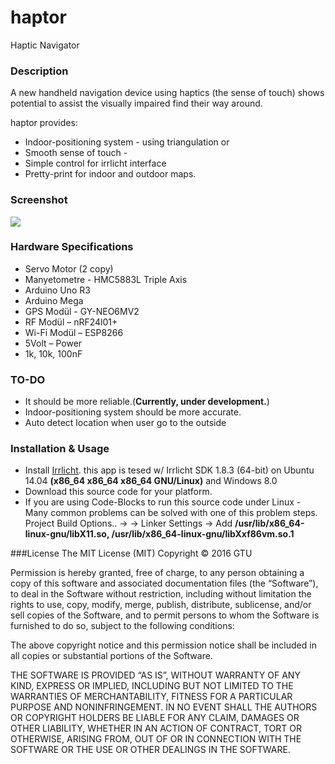 # haptor
Haptic Navigator

### Description
A new handheld navigation device using haptics (the sense of touch) shows potential to assist the visually impaired find their way around.

haptor provides:

* Indoor-positioning system - using triangulation or 
* Smooth sense of touch - 
* Simple control for irrlicht interface
* Pretty-print for indoor and outdoor maps.

### Screenshot

<img src='http://i.imgur.com/CB8hNzd.png?1'/>

### Hardware Specifications

* Servo Motor  (2 copy)
* Manyetometre - HMC5883L Triple Axis
* Arduino Uno R3
* Arduino Mega
* GPS Modül - GY-NEO6MV2 
* RF Modül – nRF24l01+
* Wi-Fi Modül – ESP8266
* 5Volt – Power 
* 1k, 10k, 100nF


### TO-DO
* It should be more reliable.(**Currently, under development.**)
* Indoor-positioning system should be more accurate.
* Auto detect location when user go to the outside

### Installation & Usage
* Install [Irrlicht](http://irrlicht.sourceforge.net/downloads/).
this app is tesed w/ Irrlicht SDK 1.8.3 (64-bit) on Ubuntu 14.04 **(x86_64 x86_64 x86_64 GNU/Linux)** and Windows 8.0
* Download this source code for your platform.
* If you are using Code-Blocks to run this source code under Linux - Many common problems can be solved with one of this problem steps. Project Build Options.. → → Linker Settings → Add **/usr/lib/x86_64-linux-gnu/libX11.so, /usr/lib/x86_64-linux-gnu/libXxf86vm.so.1**

###License
The MIT License (MIT)
Copyright © 2016 GTU

Permission is hereby granted, free of charge, to any person obtaining a copy of this software and associated documentation files (the “Software”), to deal in the Software without restriction, including without limitation the rights to use, copy, modify, merge, publish, distribute, sublicense, and/or sell copies of the Software, and to permit persons to whom the Software is furnished to do so, subject to the following conditions:

The above copyright notice and this permission notice shall be included in all copies or substantial portions of the Software.

THE SOFTWARE IS PROVIDED “AS IS”, WITHOUT WARRANTY OF ANY KIND, EXPRESS OR IMPLIED, INCLUDING BUT NOT LIMITED TO THE WARRANTIES OF MERCHANTABILITY, FITNESS FOR A PARTICULAR PURPOSE AND NONINFRINGEMENT. IN NO EVENT SHALL THE AUTHORS OR COPYRIGHT HOLDERS BE LIABLE FOR ANY CLAIM, DAMAGES OR OTHER LIABILITY, WHETHER IN AN ACTION OF CONTRACT, TORT OR OTHERWISE, ARISING FROM, OUT OF OR IN CONNECTION WITH THE SOFTWARE OR THE USE OR OTHER DEALINGS IN THE SOFTWARE.

